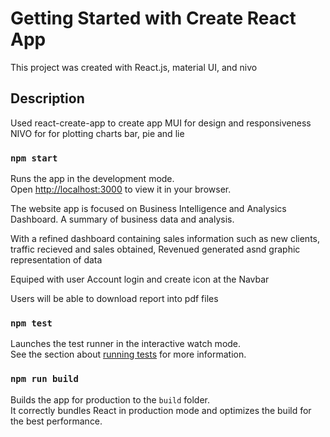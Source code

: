 # Getting Started with Create React App

This project was created with React.js, material UI, and nivo

## Description

Used react-create-app to create app
MUI for design and responsiveness 
NIVO for for plotting charts
    bar, pie and lie


### `npm start`

Runs the app in the development mode.\
Open [http://localhost:3000](http://localhost:3000) to view it in your browser.

The website app is focused on Business Intelligence and Analysics Dashboard.
A summary of business data and analysis.

With a refined dashboard containing sales information such as new clients, traffic recieved and sales obtained,
Revenued generated asnd graphic representation of data

Equiped with user Account login and create icon at the Navbar

Users will be able to download report into pdf files

### `npm test`

Launches the test runner in the interactive watch mode.\
See the section about [running tests](https://facebook.github.io/create-react-app/docs/running-tests) for more information.

### `npm run build`

Builds the app for production to the `build` folder.\
It correctly bundles React in production mode and optimizes the build for the best performance.

